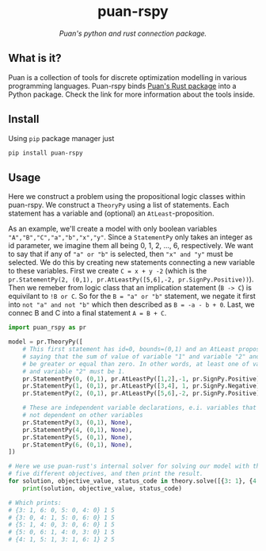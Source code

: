 <div style="text-align:center;">
<h1>puan-rspy</h1>
<i>Puan's python and rust connection package.</i>
</div>

## What is it?
Puan is a collection of tools for discrete optimization modelling in various programming languages. Puan-rspy binds [Puan's Rust package](https://github.com/ourstudio-se/puan-rust) into a Python package. Check the link for more information about the tools inside.

## Install
Using `pip` package manager just
```bash
pip install puan-rspy
```

## Usage
Here we construct a problem using the propositional logic classes within puan-rspy.
We construct a `TheoryPy` using a list of statements. Each statement has a variable and (optional) an `AtLeast`-proposition.

As an example, we'll create a model with only boolean variables `"A","B","C","a","b","x","y"`. Since a `StatementPy` only takes an integer as id parameter, we imagine them all being 0, 1, 2, ..., 6, respectively. We want to say that if any of `"a" or "b"` is selected, then `"x" and "y"` must be selected. We do this by creating new statements connecting a new variable to these variables. First we create `C = x + y -2` (which is the ```pr.StatementPy(2, (0,1), pr.AtLeastPy([5,6],-2, pr.SignPy.Positive))```). Then we remeber from logic class that an implication statement (`B -> C`) is equivilant to `!B or C`. So for the `B = "a" or "b"` statement, we negate it first into `not "a" and not "b"` which then described as `B = -a - b + 0`. Last, we connec B and C into a final statement `A = B + C`.

```python
import puan_rspy as pr

model = pr.TheoryPy([
    # This first statement has id=0, bounds=(0,1) and an AtLeast proposition
    # saying that the sum of value of variable "1" and variable "2" and -1 must
    # be greater or equal than zero. In other words, at least one of variable "1"
    # and variable "2" must be 1.
    pr.StatementPy(0, (0,1), pr.AtLeastPy([1,2],-1, pr.SignPy.Positive)),
    pr.StatementPy(1, (0,1), pr.AtLeastPy([3,4], 1, pr.SignPy.Negative)),
    pr.StatementPy(2, (0,1), pr.AtLeastPy([5,6],-2, pr.SignPy.Positive)),

    # These are independent variable declarations, e.i. variables that are
    # not dependent on other variables
    pr.StatementPy(3, (0,1), None),
    pr.StatementPy(4, (0,1), None),
    pr.StatementPy(5, (0,1), None),
    pr.StatementPy(6, (0,1), None),
])

# Here we use puan-rust's internal solver for solving our model with these
# five different objectives, and then print the result.
for solution, objective_value, status_code in theory.solve([{3: 1}, {4: 1}, {5: 1}, {6: 1}, {3:1, 4:1}], True):
    print(solution, objective_value, status_code)

# Which prints:
# {3: 1, 6: 0, 5: 0, 4: 0} 1 5
# {3: 0, 4: 1, 5: 0, 6: 0} 1 5
# {5: 1, 4: 0, 3: 0, 6: 0} 1 5
# {5: 0, 6: 1, 4: 0, 3: 0} 1 5
# {4: 1, 5: 1, 3: 1, 6: 1} 2 5 
```

